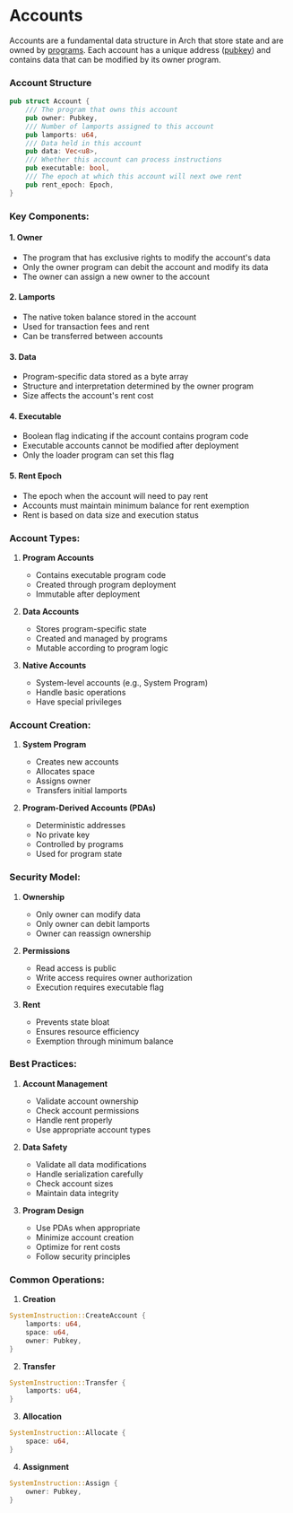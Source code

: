 # Accounts

Accounts are a fundamental data structure in Arch that store state and are owned by [programs]. Each account has a unique address ([pubkey]) and contains data that can be modified by its owner program.

### Account Structure

```rust
pub struct Account {
    /// The program that owns this account
    pub owner: Pubkey,
    /// Number of lamports assigned to this account
    pub lamports: u64,
    /// Data held in this account
    pub data: Vec<u8>,
    /// Whether this account can process instructions
    pub executable: bool,
    /// The epoch at which this account will next owe rent
    pub rent_epoch: Epoch,
}
```

### Key Components:

#### 1. Owner
- The program that has exclusive rights to modify the account's data
- Only the owner program can debit the account and modify its data
- The owner can assign a new owner to the account

#### 2. Lamports
- The native token balance stored in the account
- Used for transaction fees and rent
- Can be transferred between accounts

#### 3. Data
- Program-specific data stored as a byte array
- Structure and interpretation determined by the owner program
- Size affects the account's rent cost

#### 4. Executable
- Boolean flag indicating if the account contains program code
- Executable accounts cannot be modified after deployment
- Only the loader program can set this flag

#### 5. Rent Epoch
- The epoch when the account will need to pay rent
- Accounts must maintain minimum balance for rent exemption
- Rent is based on data size and execution status

### Account Types:

1. **Program Accounts**
   - Contains executable program code
   - Created through program deployment
   - Immutable after deployment

2. **Data Accounts**
   - Stores program-specific state
   - Created and managed by programs
   - Mutable according to program logic

3. **Native Accounts**
   - System-level accounts (e.g., System Program)
   - Handle basic operations
   - Have special privileges

### Account Creation:

1. **System Program**
   - Creates new accounts
   - Allocates space
   - Assigns owner
   - Transfers initial lamports

2. **Program-Derived Accounts (PDAs)**
   - Deterministic addresses
   - No private key
   - Controlled by programs
   - Used for program state

### Security Model:

1. **Ownership**
   - Only owner can modify data
   - Only owner can debit lamports
   - Owner can reassign ownership

2. **Permissions**
   - Read access is public
   - Write access requires owner authorization
   - Execution requires executable flag

3. **Rent**
   - Prevents state bloat
   - Ensures resource efficiency
   - Exemption through minimum balance

### Best Practices:

1. **Account Management**
   - Validate account ownership
   - Check account permissions
   - Handle rent properly
   - Use appropriate account types

2. **Data Safety**
   - Validate all data modifications
   - Handle serialization carefully
   - Check account sizes
   - Maintain data integrity

3. **Program Design**
   - Use PDAs when appropriate
   - Minimize account creation
   - Optimize for rent costs
   - Follow security principles

### Common Operations:

1. **Creation**
```rust
SystemInstruction::CreateAccount {
    lamports: u64,
    space: u64,
    owner: Pubkey,
}
```

2. **Transfer**
```rust
SystemInstruction::Transfer {
    lamports: u64,
}
```

3. **Allocation**
```rust
SystemInstruction::Allocate {
    space: u64,
}
```

4. **Assignment**
```rust
SystemInstruction::Assign {
    owner: Pubkey,
}
```

<!-- Internal -->
[programs]: ./program.md
[pubkey]: ./pubkey.md 